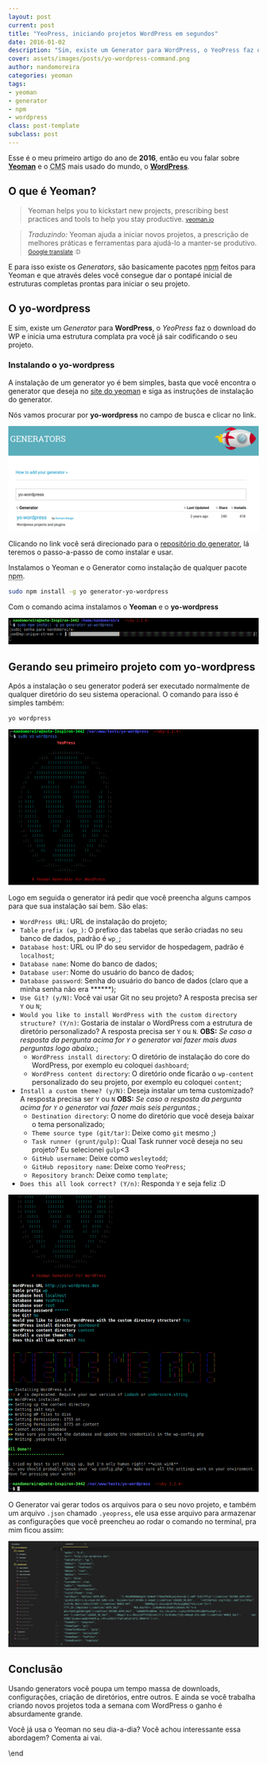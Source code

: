 ```yaml
---
layout: post
current: post
title: "YeoPress, iniciando projetos WordPress em segundos"
date: 2016-01-02
description: "Sim, existe um Generator para WordPress, o YeoPress faz o download do WP e inicia uma estrutura complata pra você já sair codificando o seu projeto"
cover: assets/images/posts/yo-wordpress-command.png
author: nandomoreira
categories: yeoman
tags:
- yeoman
- generator
- npm
- wordpress
class: post-template
subclass: post
---
```


Esse é o meu primeiro artigo do ano de **2016**, então eu vou falar sobre **[Yeoman](http://yeoman.io/)** e o <abbr title="Content Management System">CMS</abbr> mais usado do mundo, o **[WordPress](https://wordpress.org/)**.

## O que é Yeoman?

> Yeoman helps you to kickstart new projects, prescribing best practices and tools to help you stay productive.
  > <small>[yeoman.io](http://yeoman.io/)</small>

> _Traduzindo:_ Yeoman ajuda a iniciar novos projetos, a prescrição de melhores práticas e ferramentas para ajudá-lo a manter-se produtivo.
  > <small>[Google translate](https://goo.gl/d9zH8D) :D</small>

E para isso existe os _Generators_, são basicamente pacotes <abbr title="node package manager">npm</abbr> feitos para Yeoman e que através deles você consegue dar o pontapé inicial de estruturas completas prontas para iniciar o seu projeto.

## O yo-wordpress

E sim, existe um _Generator_ para **WordPress**, o _YeoPress_ faz o download do WP e inicia uma estrutura complata pra você já sair codificando o seu projeto.

### Instalando o yo-wordpress

A instalação de um generator yo é bem simples, basta que você encontra o generator que deseja no [site do yeoman](http://yeoman.io/generators/) e siga as instruções de instalação do generator.

Nós vamos procurar por **yo-wordpress** no campo de busca e clicar no link.

![find yo WordPress](/assets/images/posts/find-yo-wordpress.png)

Clicando no link você será direcionado para o [repositório do generator](https://github.com/romainberger/yeoman-wordpress), lá teremos o passo-a-passo de como instalar e usar.

Instalamos o Yeoman e o Generator como instalação de qualquer pacote <abbr title="node package manager">npm</abbr>.

```bash
sudo npm install -g yo generator-yo-wordpress
```

Com o comando acima instalamos o **Yeoman** e o **yo-wordpress**

![Instalando o yo Wordpress](/assets/images/posts/instalando-yo-wordpress.png)

## Gerando seu primeiro projeto com yo-wordpress

Após a instalação o seu generator poderá ser executado normalmente de qualquer diretório do seu sistema operacional. O comando para isso é simples também:

```bash
yo wordpress
```

![yo wordpress command](/assets/images/posts/yo-wordpress-command.png)

Logo em seguida o generator irá pedir que você preencha alguns campos para que sua instalação sai bem. São elas:

* `WordPress URL`: URL de instalação do projeto;
* `Table prefix (wp_)`: O prefixo das tabelas que serão criadas no seu banco de dados, padrão é `wp_`;
* `Database host`: URL ou IP do seu servidor de hospedagem, padrão é `localhost`;
* `Database name`: Nome do banco de dados;
* `Database user`: Nome do usuário do banco de dados;
* `Database password`: Senha do usuário do banco de dados (claro que a minha senha não era ******);
* `Use Git? (y/N)`: Você vai usar Git no seu projeto? A resposta precisa ser `Y` ou `N`;
* `Would you like to install WordPress with the custom directory structure? (Y/n)`: Gostaria de instalar o WordPress com a estrutura de diretório personalizado? A resposta precisa ser `Y` ou `N`. **OBS:** _Se caso a resposta da pergunta acima for `Y` o generator vai fazer mais duas perguntas logo abaixo._;
  * `WordPress install directory`: O diretório de instalação do core do WordPress, por exemplo eu coloquei `dashboard`;
  * `WordPress content directory`: O diretório onde ficarão o `wp-content` personalizado do seu projeto, por exemplo eu coloquei `content`;
* `Install a custom theme? (y/N)`: Deseja instalar um tema customizado? A resposta precisa ser `Y` ou `N` **OBS:** _Se caso a resposta da pergunta acima for `Y` o generator vai fazer mais seis perguntas._;
  * `Destination directory`: O nome do diretório que você deseja baixar o tema personalizado;
  * `Theme source type (git/tar)`: Deixe como `git` mesmo ;)
  * `Task runner (grunt/gulp)`: Qual Task runner você deseja no seu projeto? Eu selecionei `gulp`<3
  * `GitHub username`: Deixe como `wesleytodd`;
  * `GitHub repository name`: Deixe como `YeoPress`;
  * `Repository branch`: Deixe como `template`;
* `Does this all look correct? (Y/n)`: Responda `Y` e seja feliz :D

![Executando o yo wordpress](/assets/images/posts/executando-yo-wordpress.png)

O Generator vai gerar todos os arquivos para o seu novo projeto, e também um arquivo `.json` chamado `.yeopress`, ele usa esse arquivo para armazenar as configurações que você preencheu ao rodar o comando no terminal, pra mim ficou assim:

![Generator files and yopress file](/assets/images/posts/generator-files-and-yopress-file.png)

## Conclusão

Usando generators você poupa um tempo massa de downloads, configurações, criação de diretórios, entre outros. E ainda se você trabalha criando novos projetos toda a semana com WordPress o ganho é absurdamente grande.

Você já usa o Yeoman no seu dia-a-dia? Você achou interessante essa abordagem? Comenta ai vai.

\end

